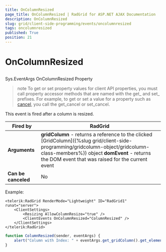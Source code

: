 ```yaml
---
title: OnColumnResized
page_title: OnColumnResized | RadGrid for ASP.NET AJAX Documentation
description: OnColumnResized
slug: grid/client-side-programming/events/oncolumnresized
tags: oncolumnresized
published: True
position: 21
---
```


# OnColumnResized



## 

Sys.EventArgs OnColumnResized Property

>note To get or set property values for client API properties, you must call property accessor methods that are named with the get_ and set_ prefixes. For example, to get or set a value for a property such as [cancel](http://msdn.microsoft.com/en-us/library/bb310859.aspx), you call the get_cancel or set_cancel.
>


This event is fired after a column is resized.


|  **Fired by**  | RadGrid |
| ------ | ------ |
| **Arguments** | **gridColumn** - returns a reference to the clicked [GridColumn]({%slug grid/client-side-programming/gridcolumn-object/gridcolumn-class-members%}) object **domEvent** - returns the DOM event that was raised for the current event|
| **Can be canceled** |No|

Example:

````ASP.NET
<telerik:RadGrid RenderMode="Lightweight" ID="RadGrid1" runat="server">
    <ClientSettings>
        <Resizing AllowColumnResize="true" />
        <ClientEvents OnColumnResized="ColumnResized" />
    </ClientSettings>
</telerik:RadGrid>
````



````JavaScript
function ColumnResized(sender, eventArgs) {
    alert("Column with Index: " + eventArgs.get_gridColumn().get_element().cellIndex + " was resized, width: " + eventArgs.get_gridColumn().get_element().offsetWidth);
}
````


